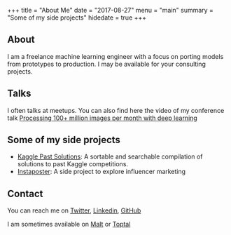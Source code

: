 +++
title = "About Me"
date = "2017-08-27"
menu = "main"
summary = "Some of my side projects"
hidedate = true
+++

## About
I am a freelance machine learning engineer with a focus on porting models from prototypes to production. I may be available for your consulting projects.

## Talks

I often talks at meetups. You can also find here the video of my conference talk [
Processing 100+ million images per month with deep learning](https://www.dotconferences.com/2018/05/eliot-andres-processing-100-million-images-per-month-with-deep-learning)

## Some of my side projects

- [Kaggle Past Solutions](http://ndres.me/kaggle-past-solutions/): A sortable and searchable compilation of solutions to past Kaggle competitions.
- [Instaposter](http://instaposter.fr/): A side project to explore influencer marketing


## Contact

You can reach me on [Twitter](https://twitter.com/eliotandres), [Linkedin](https://www.linkedin.com/in/eliotandres), [GitHub](https://github.com/EliotAndres)

I am sometimes available on [Malt](https://www.malt.fr/profile/eliotandres) or [Toptal](https://www.toptal.com/resume/eliot-andres)
